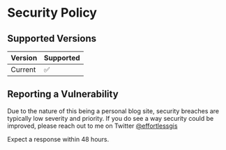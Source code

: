# Security Policy

## Supported Versions

| Version | Supported          |
| ------- | ------------------ |
| Current   | :white_check_mark: |

## Reporting a Vulnerability

Due to the nature of this being a personal blog site, security breaches are typically low severity and priority. If you do see a way security could be improved, please reach out to me on Twitter [@effortlessgis]([url](https://twitter.com/effortlessgis))

Expect a response within 48 hours.
